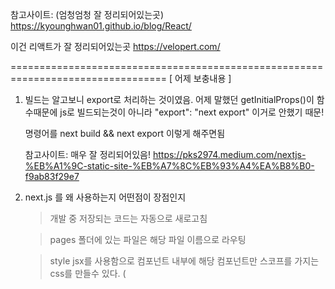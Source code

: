 참고사이트: (엄청엄청 잘 정리되어있는곳)
https://kyounghwan01.github.io/blog/React/

이건 리액트가 잘 정리되어있는곳
https://velopert.com/

=================================================================================
[ 어제 보충내용 ]

1. 빌드는 알고보니 export로 처리하는 것이였음. 어제 말했던 getInitialProps()이 함수때문에 js로 빌드되는것이 아니라 "export": "next export" 이거로 안했기 때문!

    명령어를 next build && next export 이렇게 해주면됨

    참고사이트: 매우 잘 정리되어있음!
    https://pks2974.medium.com/nextjs-%EB%A1%9C-static-site-%EB%A7%8C%EB%93%A4%EA%B8%B0-f9ab83f29e7



2. next.js 를 왜 사용하는지 어떤점이 장점인지

    > 개발 중 저장되는 코드는 자동으로 새로고침
    
    > pages 폴더에 있는 파일은 해당 파일 이름으로 라우팅
    
    > style jsx를 사용함으로 컴포넌트 내부에 해당 컴포넌트만 스코프를 가지는 css를 만들수 있다.
    (<style jsx global>를 사용하면 글로벌로 스타일 정의 가능합니다.)
    
    > 서버렌더링을 합니다. 클라이언트 렌더링과 다르게 서버렌더링을 한 페이지의 페이지 소스보기를 
    클릭하면 "내부에 소스"가 있습니다.
    
    > 코드 스플리팅은 내가 원하는 페이지에서 원하는 자바스크립트와 라이브러리를 렌더링 하는 것인데 이게 가능합니다.
    
    > 타입스크립트 활용을 위해 웹팩을 만지거나 바벨을 만질 필요 없습니다


    참고사이트:
    https://kyounghwan01.github.io/blog/React/next/basic/#next-js%EA%B0%80-%EC%A0%9C%EA%B3%B5%ED%95%98%EB%8A%94-%EC%A3%BC%EC%9A%94-%EA%B8%B0%EB%8A%A5



3. 어제 INDEX에서 Link로 이동하면 spa 방식으로 이동되고 주소창에 쳐서 들어가면 안됐는데 그 이유가 npm install --save express 이걸 안깔아줬기때문

    clean url 설정을 해줘야함. 저거 하고 server.js 파일을 생성해서 재 설정을 하니 주소창을 쳐도 들어가는것을 확인.

    참고사이트:
    http://tlog.tammolo.com/blog/NEXT-JS-ff8f85e8-918a-4770-9b6b-7e37c5229178/


4. 추가 참고사항
    _app.js
        제일 먼저 지나는곳
        NextJS 에서 _app.js 를 쓰면 공통 Layout 을 만들 수 있다.
        pages/_app.js 형태로 존재해야 한다.

    _document.js
    _app.js 만으로도 Layout 을 구현하는데, 문제가 없지만 만약 html 이나 body 속성을 추가해야 한다면, _document.js 이 필요하다. 서버쪽에서만 보이고 클라이언트쪽에서는 보이지 않음


    참고사이트: 매우 잘 정리되어있음!
    https://pks2974.medium.com/nextjs-%EB%A1%9C-static-site-%EB%A7%8C%EB%93%A4%EA%B8%B0-f9ab83f29e7

5. 추가 개념 설명
    SPA 싱글페이지어플리케이션
    - 페이지 새로고침 없이 필요한 정보만 갈아끼워지는것 (react)

    SSR 서버사이드 렌더링
    - 모든 리소스를 서버에서 랜더링한 후 리턴 (next)
    모든 처리가 끝나고 완전한 HTML파일을 전달

    CSR 클라이언트사이드 렌더링
    모든 JS파일을 다운로드 받은 후 렌더링하기 때문에 상대적으로 오래걸린다.
    
    현재 페이지에 진입하면 SSR 방식으로 렌더링됨.
    Link를 클릭하면 SPA 방식으로 페이지가 렌더링되는데 이걸 방지하려면 a태그를 사용하거나 별도 NEXT의 ROUTER 사용이 필요함


6. next.js 를 사용하면 읽는 순서
    1. Frontend Server에서 GET 요청을 받는다

    2. 요청에 맞는 page를 찾는다

    3. _app.js(next.js 사용시 최초로 실행되는 파일)의 getInitialProps가 있다면 실행

    4. Page Component 안에 getInitialProps가 있다면 실행

    5. _document.js의 getInitialProps가 있다면 실행

    6. 모든 props를 구성하고 _app.js > Page Component 순으로 렌더링

    7. 모든 콘텐츠를 구성하고 _document.js를 실행하여 html형태로 출력
=================================================================================
[ 추가 QNA ]

1. jsx방식 이외의 렌더링 방식 
    > 방법1 ==> 복잡함 (비추천)
        React.createElement (
            'button',
            { className: 'btn-gold' },
            React.createElement (
                'strong',
                null,
                'OK!'
            )
        );

    > 방법 2 (without jsx)
        ReactDOM 으로 다시 그리기
        render3.js 참고

        참고사이트: 리액트 공식사이트
        https://reactjs.org/docs/react-without-jsx.html#gatsby-focus-wrapper

    나머지는 render 폴더 참고
    

2. 비동기 방식 확인 필요 > react
    > ajaxTest.js 참고



3. mixin.js 같은 공통 함수 관리 > react
    > hook 으로 처리 가능! 조금 더 공부해야함

    참고사이트: 
        > 기본 hook에 대한 개념 설명
        https://kyounghwan01.github.io/blog/React/react-hook/#usecallback-%ED%95%A8%EC%88%98-%EC%9E%AC%EC%82%AC%EC%9A%A9
        
        >커스텀 hook
        https://kyounghwan01.github.io/blog/React/custome-hook/#%ED%9B%85-%EC%93%B0%EA%B8%B0-%EC%A0%84-%EB%A1%9C%EC%A7%81



4. meta 태그 api next에 나오는지 > 데이터 통신이 나오는지?
   express 서버일때만 안되는건지??? 확인필요!!!!
   > document.js 에서 비동기 실행해봄
   > network에 찍히지 않음.
   > 페이지 원본보기 했을 때는 공백이 아닌 값이 찍혀서 나옴

그리고 참고할 사이트:
https://kyounghwan01.github.io/blog/React/next/dynamic-meta/#getinitalprops%EB%A5%BC-%EC%9D%B4%EC%9A%A9%ED%95%98%EC%97%AC-%EA%B0%92-%EB%B0%9B%EC%95%84%EC%98%A4%EA%B8%B0

5. react vs vue >>> seo의 차이가 중요함
**** https://kyounghwan01.github.io/blog/React/next/basic/
    "
    두번째 문제는 검색엔진이 자바스크립트를 읽는 것이 아닌 서버 측에서 자바스크립트, html, css를 만들어 컨텐츠를 직접 업로드 함으로 검색엔진에 게시글이 걸리게 됩니다.
    또한 meta 태그를 자유롭게 추가함으로 seo를 용이하게 할수 있습니다. "

**
SEO는 검색엔진인데 SPA방식으로 하면 상단 HEADER가 바뀌지 않고 데이터가 바뀌면서 새로 고침되기 때문에 (하드코딩상태가 아니라고 생각하면 됨) 검색엔진에는 적합하지 않음 따라서 SSR로 변경필요


6. cache관리 어떻게 하는지 (react) > react

    서버사이드 렌더링을 하면 웹을 더 빠르게 표시하는 매우 유용한 기술.
    그러나 react의 서버측 렌더링은 추가 작업이 필요하며 서버비용이 필요함.
    또한 서버에서 javascript를 실행할 수 없는 경우 문제가 발생... cdn까지 들어가면 매우 복잡
    
    >> 그래서 render caching 이라는 걸 사용!
    서버에 코드를 작성하지 않아도 마치 서버사이드렌더링같이 처리하는 성능향상에 좋은 툴!

    spa 렌더링을 최적하하고 웹페이지의 인식 가능한 로드시간을 크게 향상하게함.
    렌더링된 html을 "캐싱"하여 다음로드를 수행하고 javascript구문분석없이(시간 많이 차지하는애) 해당 디스플레이 제시.

    방법:
        - api 호출 전에 렌더링 호출이 반응하는지 확인

        - 언로드 처리기에서 localStorage에 setItem으로 현재 dom을 저장함. 물론 알아볼수있게 id와 페이지명도 같이 저장
        
        - 로드시에 확인 > 저장이 되었던건지? 아닌지? 구분하여!!

        - hydrate 함수를 이용하여 저장했던 dom을 복원함 >> 이렇게 하면 화면은 바뀌지만 dom은 변경되지않음
        저장이 안된 페이지는 render()함수로 새로 그림

        hydrate 참고 > https://ko.reactjs.org/docs/react-dom.html
        ** hydrate는 render와 동일하지만 이벤트를 보충하기 위해서 사용 ! (전체다 그리는게 아니라 이벤트만 연결)

        - 그다음 비동기로 자바스크립트 파일을 가져옴 

        - 개선되었는지는 개발자도구에서 확인가능!


    참고사이트 :
    https://frontdev.tistory.com/entry/React-React%EB%A5%BC-%EC%9C%84%ED%95%9C-%EB%A0%8C%EB%8D%94%EB%A7%81-%EC%BA%90%EC%8B%9C
